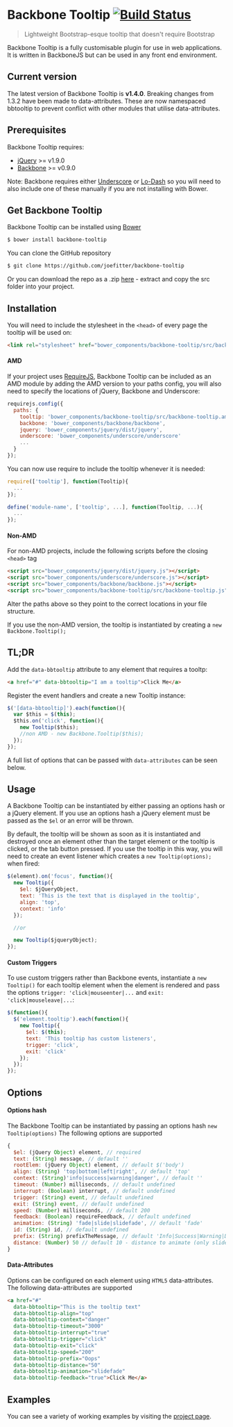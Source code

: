 # Backbone Tooltip [![Build Status](https://travis-ci.org/joefitter/backbone-tooltip.svg?branch=master)](https://travis-ci.org/joefitter/backbone-tooltip)
> Lightweight Bootstrap-esque tooltip that doesn't require Bootstrap

Backbone Tooltip is a fully customisable plugin for use in web applications. It is written in BackboneJS but can be used in any front end environment.

## Current version
The latest version of Backbone Tooltip is **v1.4.0**. Breaking changes from 1.3.2 have been made to data-attributes. These are now namespaced bbtooltip to prevent conflict with other modules that utilise data-attributes.

## Prerequisites
Backbone Tooltip requires:
* [jQuery](http://jquery.com/) >= v1.9.0
* [Backbone](http://backbonejs.org) >= v0.9.0

Note: Backbone requires either [Underscore](http://underscorejs.org/) or [Lo-Dash](http://lodash.com/) so you will need to also include one of these manually if you are not installing with Bower.

## Get Backbone Tooltip
Backbone Tooltip can be installed using [Bower](http://bower.io/)

```bash
$ bower install backbone-tooltip
```

You can clone the GitHub repository

```bash
$ git clone https://github.com/joefitter/backbone-tooltip
```

Or you can download the repo as a .zip [here](https://github.com/joefitter/backbone-tooltip/archive/master.zip) - extract and copy the src folder into your project.

## Installation
You will need to include the stylesheet in the `<head>` of every page the tooltip will be used on:

```html
<link rel="stylesheet" href="bower_components/backbone-tooltip/src/backbone-tooltip.css">
```

#### AMD
If your project uses [RequireJS](http://requirejs.org/), Backbone Tooltip can be included as an AMD module by adding the AMD version to your paths config, you will also need to specify the locations of jQuery, Backbone and Underscore:

```js
requirejs.config({
  paths: {
    tooltip: 'bower_components/backbone-tooltip/src/backbone-tooltip.amd',
    backbone: 'bower_components/backbone/backbone',
    jquery: 'bower_components/jquery/dist/jquery',
    underscore: 'bower_components/underscore/underscore'
    ...
  }
});
```

You can now use require to include the tooltip whenever it is needed:

```js
require(['tooltip'], function(Tooltip){
  ...
});

define('module-name', ['tooltip', ...], function(Tooltip, ...){
  ...
});
```

#### Non-AMD
For non-AMD projects, include the following scripts before the closing `<head>` tag

```html
<script src="bower_components/jquery/dist/jquery.js"></script>
<script src="bower_components/underscore/underscore.js"></script>
<script src="bower_components/backbone/backbone.js"></script>
<script src="bower_components/backbone-tooltip/src/backbone-tooltip.js"></script>
```

Alter the paths above so they point to the correct locations in your file structure.

If you use the non-AMD version, the tooltip is instantiated by creating a `new Backbone.Tooltip();`

## TL;DR
Add the `data-bbtooltip` attribute to any element that requires a tooltp:

```html
<a href="#" data-bbtooltip="I am a tooltip">Click Me</a>
```

Register the event handlers and create a new Tooltip instance:

```js
$('[data-bbtooltip]').each(function(){
  var $this = $(this);
  $this.on('click', function(){
    new Tooltip($this);
    //non AMD - new Backbone.Tooltip($this);
  });
});
```

A full list of options that can be passed with `data-attributes` can be seen below.

## Usage
A Backbone Tooltip can be instantiated by either passing an options hash or a jQuery element. If you use an options hash a jQuery element must be passed as the `$el` or an error will be thrown.

By default, the tooltip will be shown as soon as it is instantiated and destroyed once an element other than the target element or the tooltip is clicked, or the tab button pressed. If you use the tooltip in this way, you will need to create an event listener which creates a `new Tooltip(options);` when fired:

```js
$(element).on('focus', function(){
  new Tooltip({
    $el: $jQueryObject,
    text: 'This is the text that is displayed in the tooltip',
    align: 'top',
    context: 'info'
  });

  //or

  new Tooltip($jqueryObject);      
});
```

#### Custom Triggers
To use custom triggers rather than Backbone events, instantiate a `new Tooltip()` for each tooltip element when the element is rendered and pass the options `trigger: 'click|mouseenter|...` and `exit: 'click|mouseleave|...`:

```js
$(function(){
  $('element.tooltip').each(function(){
    new Tooltip({
      $el: $(this);
      text: 'This tooltip has custom listeners',
      trigger: 'click',
      exit: 'click'
    });
  });
});
```

## Options
#### Options hash
The Backbone Tooltip can be instantiated by passing an options hash `new Tooltip(options)` The following options are supported

```js
{
  $el: (jQuery Object) element, // required
  text: (String) message, // default ''
  rootElem: (jQuery Object) element, // default $('body')
  align: (String) 'top|bottom|left|right', // default 'top'
  context: (String)'info|success|warning|danger', // default ''
  timeout: (Number) milliseconds, // default undefined
  interrupt: (Boolean) interrupt, // default undefined
  trigger: (String) event, // default undefined
  exit: (String) event, // default undefined
  speed: (Number) milliseconds, // default 200
  feedback: (Boolean) requireFeedback, // default undefined
  animation: (String) 'fade|slide|slidefade', // default 'fade'
  id: (String) id, // default undefined
  prefix: (String) prefixTheMessage, // default 'Info|Success|Warning|Danger' depending on context
  distance: (Number) 50 // default 10 - distance to animate (only slidefade)
}
```

#### Data-Attributes
Options can be configured on each element using `HTML5` data-attributes. The following data-attributes are supported

```html
<a href="#"
  data-bbtooltip="This is the tooltip text"
  data-bbtooltip-align="top"
  data-bbtooltip-context="danger"
  data-bbtooltip-timeout="3000"
  data-bbtooltip-interrupt="true"
  data-bbtooltip-trigger="click"
  data-bbtooltip-exit="click"
  data-bbtooltip-speed="200"
  data-bbtooltip-prefix="Oops"
  data-bbtooltip-distance="50"
  data-bbtooltip-animation="slidefade"
  data-bbtooltip-feedback="true">Click Me</a>
```

## Examples
You can see a variety of working examples by visiting the [project page](http://joefitter.github.io/backbone-tooltip/).